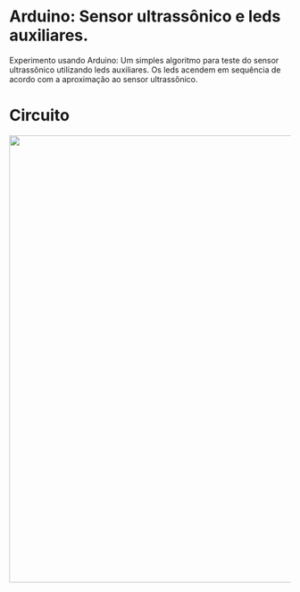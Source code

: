 # Arduino: Sensor ultrassônico e leds auxiliares.
Experimento usando Arduino: Um simples algoritmo para teste do sensor ultrassônico utilizando leds auxiliares. 
Os leds acendem em sequência de acordo com a aproximação ao sensor ultrassônico.

# Circuito
<img src="https://github.com/lucasmlima08/Arduino_Ultrasonic-Leds/blob/master/circuit.png" width="800" />

